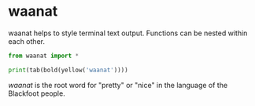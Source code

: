 # waanat

waanat helps to style terminal text output. Functions can be nested within each other.

```python
from waanat import *

print(tab(bold(yellow('waanat'))))
```

_waanat_ is the root word for "pretty" or "nice" in the language of the Blackfoot people.